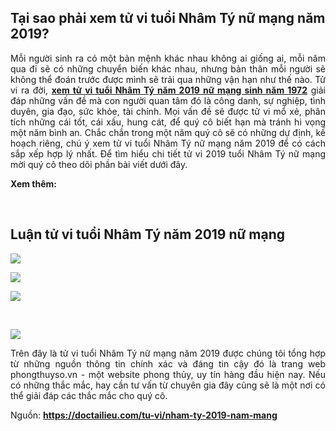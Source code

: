 <h2 dir="ltr"><strong>Tại sao phải xem tử vi tuổi Nhâm Tý nữ mạng năm 2019?</strong></h2>

<p dir="ltr" style="text-align:justify"><span style="font-size:14px">Mỗi người sinh ra có một bản mệnh khác nhau không ai giống ai, mỗi năm qua đi sẽ có những chuyển biến khác nhau, nhưng bản thân mỗi người sẽ không thể đoán trước được mình sẽ trải qua những vận hạn như thế nào. Tử vi ra đời, <strong><a href="https://github.com/tuvinam2019/tu-vi-tuoi-nham-ty-nam-2019-nu-mang.html">xem tử vi tuổi Nhâm Tý năm 2019 nữ mạng sinh năm 1972</a></strong> giải đáp những vấn đề mà con người quan tâm đó là công danh, sự nghiệp, tình duyên, gia đạo, sức khỏe, tài chính. Mọi vấn đề sẽ được tử vi mổ xẻ, phân tích những cái tốt, cái xấu, hung cát, để quý cô biết hạn mà tránh hi vọng một năm bình an. Chắc chắn trong một năm quý cô sẽ có những dự định, kế hoạch riêng, chú ý xem tử vi tuổi Nhâm Tý nữ mạng năm 2019 để có cách sắp xếp hợp lý nhất. Để tìm hiểu chi tiết tử vi 2019 tuổi Nhâm Tý nữ mạng mời quý cô theo dõi phần bài viết dưới đây.</span></p>

<p dir="ltr" style="text-align:justify"><strong><span style="font-size:14px">Xem thêm:</span></strong></p>



<p dir="ltr" style="text-align:justify">&nbsp;</p>

<h2 dir="ltr"><strong>Luận tử vi tuổi Nhâm Tý năm 2019 nữ mạng</strong></h2>

<p dir="ltr" style="text-align:justify"><span style="font-size:14px"><img src="https://lh3.googleusercontent.com/o0Dzt1KJwzcDCpOWuviFbzeDkgKiwhdC-9Pvyu1wFKr9IM5-hwBfDc32_bgaBYd1CKeOKbgSZoe6P8T5nmPoUYGtGunRenSV34vy8d7bhZtziSyArMKJFk1qlRv6FPf3FKGJlHp-" /></span></p>

<p dir="ltr" style="text-align:justify"><span style="font-size:14px"><img src="https://lh5.googleusercontent.com/tWgABdfrEnq-P3V4hvRps0ZzfR26esQckqX9xM_cpd8zcIPOeWKd7zIJULOMSEJJPz1vwoWCB3Ub3L-XsVIF44HhSdLlDgjkUM_slbA0eG2wutglbfzEU6BAQ78U061wXp8ZVcpn" /></span></p>

<p dir="ltr" style="text-align:justify"><span style="font-size:14px"><img src="https://lh3.googleusercontent.com/IRPihSdewWJpJJAehNJmzKu4ol-JMfCutS0l_308e5LcLQHsvHegBgCV1UqRN1THxYdH-wARMtcfFaoAz55P9uvSXU2WqPfC5v2QoU02eK0CR-H2rfxcRFlh3h6lSGpnH11lXwxs" /></span></p>

<p style="text-align:justify">&nbsp;</p>

<p dir="ltr" style="text-align:justify"><span style="font-size:14px"><img src="https://lh6.googleusercontent.com/8seI5fyT7EVn5E2mX6ugUC1SxKsgnr0AxtjFzfgnLbG7yd9Wv33i6vSuvxQeaEoFLuaB06s9iGFoe6qe48UfACnm5DyCCioDoluW_FOabSdIigiCKx38q549-D3nOm3MuXsN37ko" /></span></p>

<p dir="ltr" style="text-align:justify"><span style="font-size:14px">Trên đây là tử vi tuổi Nhâm Tý nữ mạng năm 2019 được chúng tôi tổng hợp từ những nguồn thông tin chính xác và đáng tin cậy đó là trang web phongthuyso.vn - một website phong thủy, uy tín hàng đầu hiện nay. Nếu có những thắc mắc, hay cần tư vấn từ chuyên gia đây cũng sẽ là một nơi có thể giải đáp các thắc mắc cho quý cô.</span></p>

<p dir="ltr" style="text-align:justify"><span style="font-size:14px">Nguồn: <strong><a href="https://doctailieu.com/tu-vi/nham-ty-2019-nam-mang">https://doctailieu.com/tu-vi/nham-ty-2019-nam-mang</a></strong></span></p>

<p style="text-align:justify">&nbsp;</p>
